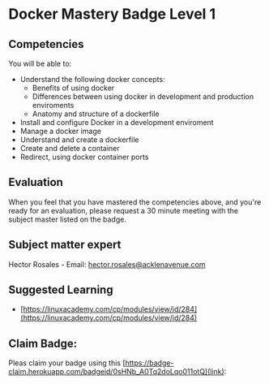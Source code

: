 # Docker Mastery Badge Level 1

## Competencies
You will be able to:
 - Understand the following docker concepts:
    - Benefits of using docker
    - Differences between using docker in development and production enviroments
    - Anatomy and structure of a dockerfile
 - Install and configure Docker in a development enviroment 
 - Manage a docker image
 - Understand and create a dockerfile
 - Create and delete a container
 - Redirect, using docker container ports

## Evaluation
When you feel that you have mastered the competencies above, and you're ready for an evaluation, please request a 30 minute meeting with the subject master listed on the badge.

## Subject matter expert
Hector Rosales - Email: hector.rosales@acklenavenue.com

## Suggested Learning
- [https://linuxacademy.com/cp/modules/view/id/284](https://linuxacademy.com/cp/modules/view/id/284)

## Claim Badge:
Pleas claim your badge using this [https://badge-claim.herokuapp.com/badgeid/0sHNb_A0Tq2doLqo011otQ](link):

